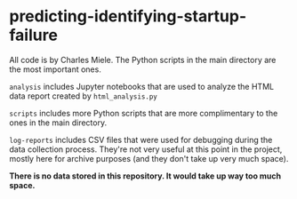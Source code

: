 # predicting-identifying-startup-failure

All code is by Charles Miele. The Python scripts in the main directory are the most important ones.

`analysis` includes Jupyter notebooks that are used to analyze the HTML data report created by `html_analysis.py`

`scripts` includes more Python scripts that are more complimentary to the ones in the main directory.

`log-reports` includes CSV files that were used for debugging during the data collection process. They're not very useful at this point in the project, mostly here for archive purposes (and they don't take up very much space).

**There is no data stored in this repository. It would take up way too much space.**
